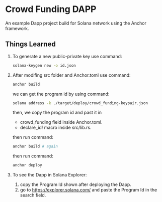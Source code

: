 # Crowd Funding DAPP

An example Dapp project build for Solana network using the Anchor framework.

## Things Learned

1. To generate a new public-private key use command:
   ```sh
   solana-keygen new -o id.json
   ```
2. After modifing src folder and Anchor.toml use command:

   ```sh
   anchor build
   ```

   we can get the program id by using command:

   ```sh
   solana address -k ./target/deploy/crowd_funding-keypair.json
   ```

   then, we copy the program id and past it in

   - crowd_funding field inside Anchor.toml.
   - declare_id! macro inside src/lib.rs.

   then run command:

   ```sh
   anchor build # again
   ```

   then run command:

   ```sh
   anchor deploy
   ```

3. To see the Dapp in Solana Explorer:
   1. copy the Program Id shown after deploying the Dapp.
   2. go to https://explorer.solana.com/ and paste the Program Id in the search field.
